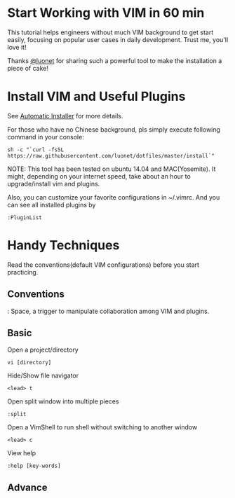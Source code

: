 Start Working with VIM in 60 min
=========================

This tutorial helps engineers without much VIM background to get start easily, focusing on popular user cases in daily development. Trust me, you'll love it!

Thanks [@luonet](https://github.com/luonet/dotfiles) for sharing such a powerful tool to make the installation a piece of cake!

# Install VIM and Useful Plugins

See [Automatic Installer](https://github.com/luonet/dotfiles/blob/master/README.md) for more details.

For those who have no Chinese background, pls simply execute following command in your console:

```
sh -c "`curl -fsSL https://raw.githubusercontent.com/luonet/dotfiles/master/install`"
```

NOTE: This tool has been tested on ubuntu 14.04 and MAC(Yosemite). It might, depending on your internet speed, take about an hour to upgrade/install vim and plugins.

Also, you can customize your favorite configurations in ~/.vimrc. And you can see all installed plugins by

```
:PluginList
```

# Handy Techniques

Read the conventions(default VIM configurations) before you start practicing.

## Conventions

<lead>: Space, a trigger to manipulate collaboration among VIM and plugins.

## Basic

Open a project/directory

```
vi [directory]
```

Hide/Show file navigator

```
<lead> t
```

Open split window into multiple pieces

```
:split
```

Open a VimShell to run shell without switching to another window

```
<lead> c
```

View help

```
:help [key-words]
```

## Advance









